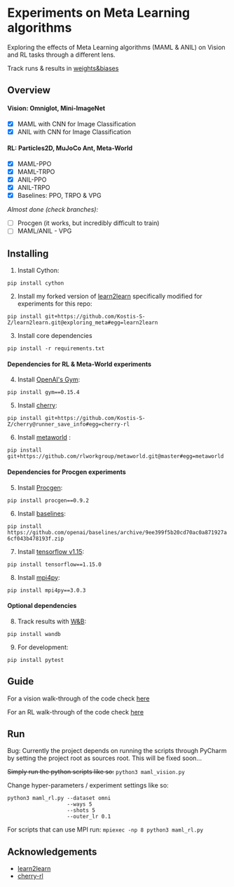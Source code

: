 # Experiments on Meta Learning algorithms

Exploring the effects of Meta Learning algorithms (MAML & ANIL) on Vision and RL tasks through a different lens.

Track runs & results in [weights&biases](https://app.wandb.ai/kosz/l2l)

## Overview

#### Vision: Omniglot, Mini-ImageNet
- [x] MAML with CNN for Image Classification
- [x] ANIL with CNN for Image Classification

#### RL: Particles2D, MuJoCo Ant, Meta-World
- [X] MAML-PPO
- [X] MAML-TRPO
- [X] ANIL-PPO
- [X] ANIL-TRPO
- [X] Baselines: PPO, TRPO & VPG

_Almost done (check branches):_
- [ ] Procgen (it works, but incredibly difficult to train)
- [ ] MAML/ANIL - VPG

## Installing

1. Install Cython:

```pip install cython```

2. Install my forked version of [learn2learn](https://github.com/learnables/learn2learn) specifically modified for experiments for this repo:

```pip install git+https://github.com/Kostis-S-Z/learn2learn.git@exploring_meta#egg=learn2learn```

3. Install core dependencies

```pip install -r requirements.txt```

#### Dependencies for RL & Meta-World experiments

4. Install [OpenAI's Gym](https://github.com/openai/gym):

```pip install gym==0.15.4```

5. Install [cherry](https://github.com/learnables/cherry):

```pip install git+https://github.com/Kostis-S-Z/cherry@runner_save_info#egg=cherry-rl```

6. Install [metaworld](https://github.com/rlworkgroup/metaworld) :

```pip install git+https://github.com/rlworkgroup/metaworld.git@master#egg=metaworld```

#### Dependencies for Procgen experiments

5. Install [Procgen](https://github.com/openai/procgen):

```pip install procgen==0.9.2```


6. Install [baselines](https://github.com/openai/baselines):

```pip install https://github.com/openai/baselines/archive/9ee399f5b20cd70ac0a871927a6cf043b478193f.zip```


7. Install [tensorflow v1.15](https://www.tensorflow.org/):

```pip install tensorflow==1.15.0```


8. Install [mpi4py](https://github.com/openai/baselines):

```pip install mpi4py==3.0.3```

#### Optional dependencies

8. Track results with [W&B](https://www.wandb.com/):

```pip install wandb```

9. For development:

```pip install pytest```


## Guide

For a vision walk-through of the code check [here](https://github.com/Kostis-S-Z/exploring_meta/blob/master/vision/VISION_CODE_WALKTHROUGH.md)

For an RL walk-through of the code check [here](https://github.com/Kostis-S-Z/exploring_meta/blob/master/rl/RL_CODE_WALKTHROUGH.md)

## Run

Bug: Currently the project depends on running the scripts through PyCharm by setting the project root as sources root. This will be fixed soon...

~~Simply run the python scripts like so:~~ `python3 maml_vision.py`

Change hyper-parameters / experiment settings like so:
```
python3 maml_rl.py --dataset omni
                   --ways 5
                   --shots 5
                   --outer_lr 0.1
```

For scripts that can use MPI run:
```mpiexec -np 8 python3 maml_rl.py ```

## Acknowledgements

- [learn2learn](https://github.com/learnables/learn2learn)
- [cherry-rl](https://github.com/learnables/cherry)
